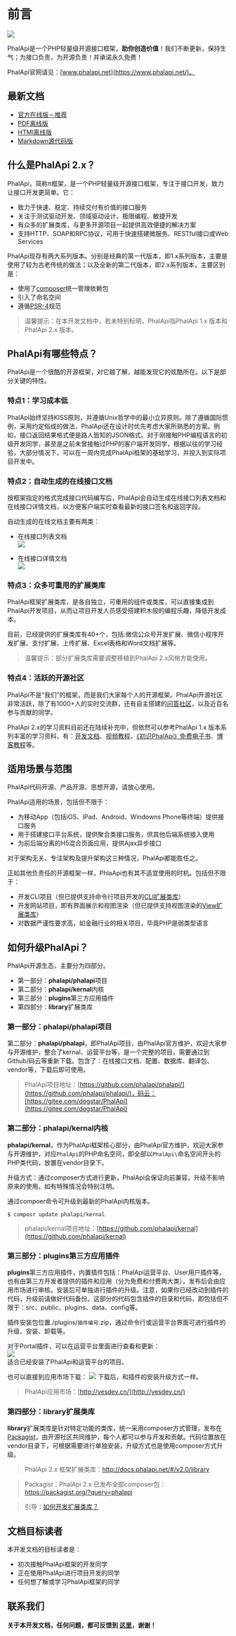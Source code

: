 # 前言

![](https://camo.githubusercontent.com/41579d7d1278396ffdae4e1e37cba7aea8422c4a/687474703a2f2f776562746f6f6c732e71696e6975646e2e636f6d2f6d61737465722d4c4f474f2d32303135303431305f35302e6a7067)

PhalApi是一个PHP轻量级开源接口框架，**助你创造价值**！我们不断更新，保持生气；为接口负责，为开源负责！并承诺永久免费！  

PhalApi官网请见：[www.phalapi.net](https://www.phalapi.net/)。  

## 最新文档

 + [官方在线版－推荐](http://docs.phalapi.net/#/v2.0/tutorial)
 + [PDF离线版](http://docs.phalapi.net/html/PhalApi-2x-release.pdf)
 + [HTMl离线版](http://docs.phalapi.net/html/PhalApi-2x-release.html)
 + [Markdown源代码版](https://gitee.com/dogstar/phalapi-wiki)

## 什么是PhalApi 2.x？

PhalApi，简称π框架，是一个PHP轻量级开源接口框架，专注于接口开发，致力让接口开发更简单。它： 

 + 致力于快速、稳定、持续交付有价值的接口服务
 + 关注于测试驱动开发、领域驱动设计、极限编程、敏捷开发
 + 有众多的扩展类库，与更多开源项目一起提供高效便捷的解决方案
 + 支持HTTP、SOAP和RPC协议，可用于快速搭建微服务、RESTful接口或Web Services

PhalApi现存有两大系列版本。分别是经典的第一代版本，即1.x系列版本，主要是使用了较为古老传统的做法；以及全新的第二代版本，即2.x系列版本，主要区别是：  

 + 使用了[composer](https://getcomposer.org/)统一管理依赖包
 + 引入了命名空间
 + 遵循[PSR-4](http://www.php-fig.org/)规范

> 温馨提示：在本开发文档中，若未特别标明，PhalApi指PhalApi 1.x 版本和PhalApi 2.x 版本。

## PhalApi有哪些特点？  

PhalApi是一个很酷的开源框架，对它越了解，越能发现它的炫酷所在。以下是部分关键的特性。  

### 特点1：学习成本低

PhalApi始终坚持KISS原则，并遵循Unix哲学中的最小立异原则。除了遵循国际惯例，采用约定俗成的做法，PhalApi还在设计时优先考虑大家所熟悉的方案。例如，接口返回结果格式便是路人皆知的JSON格式。对于刚接触PHP编程语言的初级开发同学，甚至是之前未曾接触过PHP的客户端开发同学，根据以往的学习经验，大部分情况下，可以在一周内完成PhalApi框架的基础学习，并投入到实际项目开发中。  

### 特点2：自动生成的在线接口文档  

按框架指定的格式完成接口代码编写后，PhalApi会自动生成在线接口列表文档和在线接口详情文档，以方便客户端实时查看最新的接口签名和返回字段。  

自动生成的在线文档主要有两类：  

 + 在线接口列表文档  
 ![](http://cdn7.phalapi.net/20170701174008_d80a8df4f918dc063163a9d730ceaf32)

 + 在线接口详情文档  
 ![](http://cdn7.phalapi.net/20170701174325_f69dd605f2b1dd177089323f1f5a798e)

### 特点3：众多可重用的扩展类库  

PhalApi框架扩展类库，是各自独立，可重用的组件或类库，可以直接集成到PhalApi开发项目，从而让项目开发人员感受搭建积木般的编程乐趣，降低开发成本。  

目前，已经提供的扩展类库有40+个，包括:微信公众号开发扩展、微信小程序开发扩展、支付扩展、上传扩展、Excel表格和Word文档扩展等。  

> 温馨提示：部分扩展类库需要调整移植到PhalApi 2.x风格方能使用。

### 特点4：活跃的开源社区  

PhalApi不是“我们”的框架，而是我们大家每个人的开源框架。PhalApi开源社区非常活跃，除了有1000+人的实时交流群，还有自主搭建的[问答社区](http://qa.phalapi.net/)，以及近百名参与贡献的同学。  

PhalApi 2.x的学习资料目前还在陆续补充中，但依然可以参考PhalApi 1.x 版本系列丰富的学习资料，有：[开发文档](https://www.phalapi.net/wikis/)、[视频教程](https://www.phalapi.net/wikis/8-1.html)、[《初识PhalApi》免费电子书](http://www.ituring.com.cn/book/2405)、[博客教程](https://my.oschina.net/wenzhenxi/blog?catalog=3363506)等。  

## 适用场景与范围  

PhalApi代码开源、产品开源、思想开源，请放心使用。  

PhalApi适用的场景，包括但不限于：  

 + 为移动App（包括iOS、iPad、Android、Windowns Phone等终端）提供接口服务  
 + 用于搭建接口平台系统，提供聚合类接口服务，供其他后端系统接入使用  
 + 为前后端分离的H5混合页面应用，提供Ajax异步接口

对于架构无关、专注架构及提升架构这三种情况，PhalApi都能胜任之。  

正如其他负责任的开源框架一样，PhlaApi也有其不适宜使用的时机。包括但不限于：  

 + 开发CLI项目（但已提供支持命令行项目开发的[CLI扩展类库](http://git.oschina.net/dogstar/PhalApi-Library/tree/master/CLI)）
 + 开发网站项目，即有界面展示和视图渲染（但已提供支持视图渲染的[View扩展类库](http://git.oschina.net/dogstar/PhalApi-Library/tree/master/View)）
 + 对数据严谨性要求高，如金融行业的相关项目，毕竟PHP是弱类型语言

## 如何升级PhalApi？


PhalApi开源生态，主要分为四部分。  

 + 第一部分：**phalapi/phalapi**项目
 + 第二部分：**phalapi/kernal**内核
 + 第三部分：**plugins**第三方应用插件
 + 第四部分：**library**扩展类库


### 第一部分：**phalapi/phalapi**项目
第二部分：**phalapi/phalapi**，即PhalApi项目，由PhalApi官方维护，欢迎大家参与开源维护，整合了kernal、运营平台等，是一个完整的项目，需要通过到Github/码云等重新下载。包含了：在线接口文档、配置、数据库、翻译包、vendor等，下载后即可使用。  

> PhalApi项目地址：[https://github.com/phalapi/phalapi/](https://github.com/phalapi/phalapi/)，码云：[https://gitee.com/dogstar/PhalApi](https://gitee.com/dogstar/PhalApi)  

### 第二部分：**phalapi/kernal**内核
**phalapi/kernal**，作为PhalApi框架核心部分，由PhalApi官方维护，欢迎大家参与开源维护，对应```PhalApi```的PHP命名空间，即全部以```PhalApi\```命名空间开头的PHP类代码，放置在vendor目录下。  

升级方式：通过composer方式进行更新，PhalApi会保证向前兼容，升级不影响原来的使用。如有特殊情况会特别注明。  

通过compoer命令可升级到最新的PhalApi内核版本。  
```
$ composr update phalapi/kernal
```

> phalapi/kernal项目地址：[https://github.com/phalapi/kernal](https://github.com/phalapi/kernal)

### 第三部分：**plugins**第三方应用插件
**plugins**第三方应用插件，内置插件包括：PhalApi运营平台、User用户插件等，也有由第三方开发者提供的插件和应用（分为免费和付费两大类），发布后会由应用市场进行审核。安装后可单独进行插件的升级。注意，如果你已经改动到插件的代码，升级前请做好代码备份。这部分的代码包含插件的目录和代码，即包括但不限于：src、public、plugins、data、config等。  

插件安装包位置./plugins/```插件编号```.zip，通过命令行或运营平台界面可进行插件的升级、安装、卸载等。  

对于Portal插件，可以在运营平台里面进行查看和更新：  
![](http://cdn7.okayapi.com/yesyesapi_20200401113206_dd211561c085fef8fe71e5793b2b4cf9.png)  
适合已经安装了PhalApi和运营平台的项目。  

也可以直接到应用市场下载：
![](http://cdn7.okayapi.com/yesyesapi_20200401113312_9306821e3109ad35e36f6c7e0b247855.png)
下载后，和插件的安装升级方式一样。  

> PhalApi应用市场：[http://yesdev.cn/](http://yesdev.cn/)

### 第四部分：**library**扩展类库

**library**扩展类库是针对特定功能的类库，统一采用composer方式管理，发布在[Packagist](https://packagist.org/?query=phalapi)，由开源社区共同维护，每个人都可以参与开发和贡献。代码位置放在vendor目录下，可根据需要进行单独安装，升级方式也是使用composer方式升级。  

> PhalApi 2.x 框架扩展类库：http://docs.phalapi.net/#/v2.0/library  

> Packagist：PhalApi 2.x 已发布全部composer包：https://packagist.org/?query=phalapi  

> 引导：[如何开发扩展类库？](http://docs.phalapi.net/#/v2.0/library?id=%e5%a6%82%e4%bd%95%e5%bc%80%e5%8f%91%e6%89%a9%e5%b1%95%e7%b1%bb%e5%ba%93%ef%bc%9f)

## 文档目标读者  

本开发文档的目标读者是：  

 + 初次接触PhalApi框架的开发同学
 + 正在使用PhalApi进行项目开发的同学
 + 任何想了解或学习PhalApi框架的同学

## 联系我们  

#### 关于本开发文档，任何问题，都可反馈到 [这里](https://github.com/phalapi/phalapi/issues)，谢谢！
